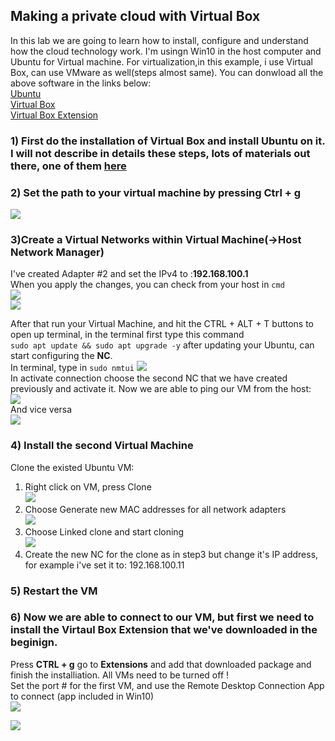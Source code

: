 ## Making a private cloud with Virtual Box  
In this lab we are going to learn how to install, configure and understand how the cloud technology work. I'm usingn Win10 in the host computer and Ubuntu for Virtual machine. For virtualization,in this example, i use Virtual Box, can use VMware as well(steps almost same). You can donwload all the above software in the links below:     
[Ubuntu](https://ubuntu.com/download/desktop)  
[Virtual Box](https://www.virtualbox.org/wiki/Downloads)  
[Virtual Box Extension](https://download.virtualbox.org/virtualbox/ )  
### 1) First do the installation of Virtual Box and install Ubuntu on it. I will not describe in details these steps, lots of materials out there, one of them [here](https://www.lifewire.com/run-ubuntu-within-windows-virtualbox-2202098)   
### 2) Set the path to your virtual machine by pressing **Ctrl + g**    
![](/img/General.png)  
### 3)Create a Virtual Networks within Virtual Machine(->Host Network Manager)    
I've created Adapter #2 and set the IPv4 to :**192.168.100.1**  
When you apply the changes, you can check from your host in `cmd`  
  ![](/img/NC.png)  
  ![](/img/ipconfig.png)   
  
After that run your Virtual Machine, and hit the CTRL + ALT + T buttons to open up terminal, in the terminal first type this command    
`sudo apt update && sudo apt upgrade -y`
after updating your Ubuntu, can start configuring the **NC**.   
In terminal, type in `sudo nmtui` 
![](/img/nmtui.png)    
In activate connection choose the second NC that we have created previously and activate it. Now we are able to ping our VM from the host:    
  ![](/img/ping_vm.png)    
  And vice versa  
  ![](/img/ping_host.png)      
  ### 4) Install the second Virtual Machine  
  Clone the existed Ubuntu VM:  
  1. Right click on VM, press Clone  
  ![](/img/clone.png)    
  2. Choose Generate new MAC addresses for all network adapters  
  ![](/img/clone_2.png)    
  3. Choose Linked clone and start cloning  
  ![](/img/clone_1.png)     
  4. Create the new NC for the clone as in step3 but change it's IP address, for example i've set it to: 192.168.100.11  
  ### 5) Restart the VM  
  ### 6) Now we are able to connect to our VM, but first we need to install the Virtaul Box Extension that we've downloaded in the beginign.  
  Press **CTRL + g** go to **Extensions** and add that downloaded package and finish the installiation. All VMs need to be turned off !  
  Set the port # for the first VM, and use the Remote Desktop Connection App to connect (app included in Win10)   
  ![](/img/ports.png)    
     
  ![](/img/result.png)  
  
  
  

